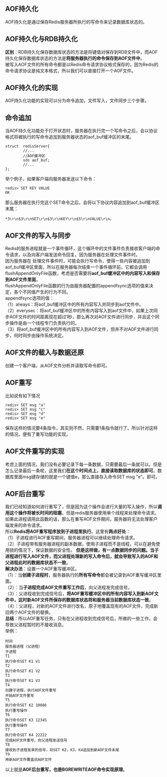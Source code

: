 ## AOF持久化  
AOF持久化是通过保存Redis服务器所执行的写命令来记录数据库状态的。  
## AOF持久化与RDB持久化  
**区别**：RDB持久化保存数据库状态的方法是将键值对保存到RDB文件中，而AOF持久化保存数据库状态的方法是**将服务器执行的命令保存到AOF文件中**。  
被写入AOF文件的所有命令都是以Redis命令请求协议格式保存的，因为Redis的命令请求协议是纯文本格式，所以我们可以直接打开一个AOF文件。  
## AOF持久化的实现  
AOF持久化功能的实现可以分为命令追加，文件写入，文件同步三个步骤。    
## 命令追加  
当AOF持久化功能处于打开状态时，服务器在执行完一个写命令之后，会以协议格式将被执行的写命令追加到服务器状态的aof_buf缓冲区的末尾。  
```
struct  redisServer{
        //...
        //AOF缓冲区
        sds aof_buf;
        //...
};
```
举个例子，如果客户端向服务器发送以下命令：
```
redis> SET KEY VALUE
OK
```
那么服务器在执行完这个SET命令之后，会将以下协议内容追加到aof_buf缓冲区末尾：
```
*3\r\n$3\r\nSET\r\n$3\r\nKEY\r\n$5\r\nVALUE\r\n。
```
## AOF文件的写入与同步  
Redis的服务进程就是一个事件循环，这个循环中的文件事件负责接收客户端的命令请求，以及向客户端发送命令回复。因为服务器在处理文件事件时。  
因为服务器在 处理文件事件时，可能会执行写命令，使得一些内容被追加到aof_buf缓冲区里面，所以在服务器每次结束一个事件循环前，它都会调用flushAppendOnlyFile函数，考虑是否需要将**aof_buf缓冲区中的内容写入和保存到AOF文件里面**。  
flushAppendOnlyFile函数的行为由服务器配置的appendfsync选项的值来决定，各个不同值产生的行为不同。  
appendfsync选项的值：  
（1）always：将aof_buf缓冲区中的所有内容写入并同步到aof文件中。  
（2）everysec：将aof_buf缓冲区中的所有内容写入到aof文件中，如果上次同步AOF文件的时间距离现在超过1秒，那么再次对AOF文件进行同步，并且这个同步操作是由一个线程专门负责执行的。  
（3）将aof_buf缓冲区中的所有内容写入到AOF文件，但并不对AOF文件进行同步，何时同步由操作系统决定。  
## AOF文件的载入与数据还原  
创建一个客户端，从AOF文件分析并读取写命令即可。   
## AOF重写  
比如说有如下情况
```
redis> SET msg "a"
redis> SET msg "c"
redis> SET msg "d"
redis> SET msg "e"
```
保存这样的情况要4条指令，其实则不然，只需要1条指令就行了。所以针对这样的情况。便有了重写功能的实现。  
## AOF文件重写的实现   
考虑上面的情况，我们没有必要记录下每一条数据，只需要最后一条就可以。但是怎么记录最后一条呢，这里我们**在这个时间点上，直接读取数据库的状态即可**。数据库里面msg键存储的就是一个键值e，那么直接存入命令SET msg  "e"。即可。  
## AOF后台重写  
我们已经知道如何进行重写了，但是因为这个操作会进行大量的写入操作，所以**调用这个操作将被长时间的阻塞**。但是redis服务器使用单个线程来处理命令请求。如果此进程调用此函数的话，那么在重写AOF文件期间，服务器将无法处理客户端发来的命令请求。  
所以**Redis将AOF重写程序放到子进程里执行**。这里有**两点好处**：  
（1）子进程进行AOF重写期间，服务器进程可以继续处理命令请求。  
（2）子进程带有服务器进程的副本数据，使用子进程而不是线程，可以在避免使用锁的情况下，保证数据的安全性。
**但是这样做，有一点数据同步的问题。当子进程进行写入AOF文件，而父进程处理新的写入命令后，就会导致写入的AOF和父进程此时的数据库状态不一致**。    
**解决办法**：设置一个AOF重写缓冲区。  
（1）：当**创建子进程时**，服务器执行的**所有写命令**都会被记录到AOF重写缓冲区里面。  
（2）：当**子进程完成AOF文件重写工作后**，向父进程发完成信号。  
（3）：父进程收到完成信号后，**将AOF重写缓冲区中的所有内容写入到新AOF文件中，这时新AOF文件所保存的数据库状态将和服务器当前数据库状态一致**。  
（4）：父进程，对新的AOF文件进行改名，原子地覆盖现有的AOF文件，完成新旧两个AOF文件的替换。  
**总结**：所以AOF重写任务，只有在父进程收到完成信号后，所做的一些工作。会导致父进程暂时的不接收消息。  
举例：  
```
时间                                                                      服务器进程（父进程）                                                                                                              子进程
T1                                                                              执行命令SET K1 V1                                                                                                                   
T2                                                                              执行命令SET K1 V2   
T3                                                                              执行命令SET K1 V3
T4                                                                              创建子进程，执行AOF文件重写                                                                                         开始AOF文件重写
T5                                                                              执行命令SET K2 10086                                                                                                         执行重写操作
T6                                                                              执行命令SET K3 12345                                                                                                        执行重写操作
T7                                                                              执行命令SET K4 22222                                                                                                        完成AOF文件重写，向父进程发送信号
T8                                                                              接收到子进程发来的信号，将SET K2，K3，K4追加到新AOF文件末尾              
T9                                                                              用新AOF文件覆盖旧AOF文件
```
以上就是**AOF后台重写，也是BGREWRITEAOF命令实现原理**。





